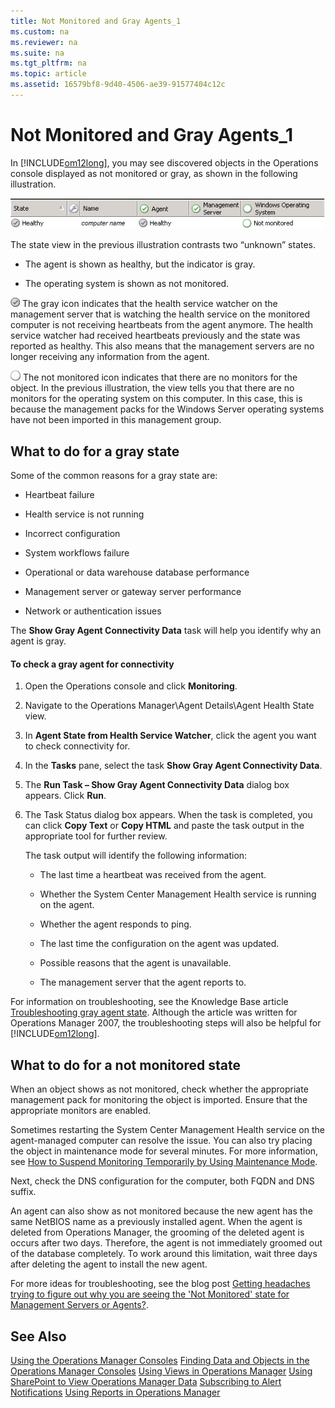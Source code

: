 ```yaml
---
title: Not Monitored and Gray Agents_1
ms.custom: na
ms.reviewer: na
ms.suite: na
ms.tgt_pltfrm: na
ms.topic: article
ms.assetid: 16579bf8-9d40-4506-ae39-91577404c12c
---
```

# Not Monitored and Gray Agents_1
In [!INCLUDE[om12long](Token/om12long_md.md)], you may see discovered objects in the Operations console displayed as not monitored or gray, as shown in the following illustration.

![](Image/OM12NotMonitored.gif)

The state view in the previous illustration contrasts two “unknown” states.

-   The agent is shown as healthy, but the indicator is gray.

-   The operating system is shown as not monitored.

![](Image/Healthygrayicon.gif) The gray icon indicates that the health service watcher on the management server that is watching the health service on the monitored computer is not receiving heartbeats from the agent anymore. The health service watcher had received heartbeats previously and the state was reported as healthy. This also means that the management servers are no longer receiving any information from the agent.

![](Image/Unknownicon.gif) The not monitored icon indicates that there are no monitors for the object. In the previous illustration, the view tells you that there are no monitors for the operating system on this computer. In this case, this is because the management packs for the Windows Server operating systems have not been imported in this management group.

## What to do for a gray state
Some of the common reasons for a gray state are:

-   Heartbeat failure

-   Health service is not running

-   Incorrect configuration

-   System workflows failure

-   Operational or data warehouse database performance

-   Management server or gateway server performance

-   Network or authentication issues

The **Show Gray Agent Connectivity Data** task will help you identify why an agent is gray.

#### To check a gray agent for connectivity

1.  Open the Operations console and click **Monitoring**.

2.  Navigate to the Operations Manager\\Agent Details\\Agent Health State view.

3.  In **Agent State from Health Service Watcher**, click the agent you want to check connectivity for.

4.  In the **Tasks** pane, select the task **Show Gray Agent Connectivity Data**.

5.  The **Run Task – Show Gray Agent Connectivity Data** dialog box appears. Click **Run**.

6.  The Task Status dialog box appears. When the task is completed, you can click **Copy Text** or **Copy HTML** and paste the task output in the appropriate tool for further review.

    The task output will identify the following information:

    -   The last time a heartbeat was received from the agent.

    -   Whether the System Center Management Health service is running on the agent.

    -   Whether the agent responds to ping.

    -   The last time the configuration on the agent was updated.

    -   Possible reasons that the agent is unavailable.

    -   The management server that the agent reports to.

For information on troubleshooting, see the Knowledge Base article [Troubleshooting gray agent state](http://go.microsoft.com/fwlink/p/?LinkID=200488). Although the article was written for Operations Manager 2007, the troubleshooting steps will also be helpful for [!INCLUDE[om12long](Token/om12long_md.md)].

## What to do for a not monitored state
When an object shows as not monitored, check whether the appropriate management pack for monitoring the object is imported. Ensure that the appropriate monitors are enabled.

Sometimes restarting the System Center Management Health service on the agent\-managed computer can resolve the issue. You can also try placing the object in maintenance mode for several minutes. For more information, see [How to Suspend Monitoring Temporarily by Using Maintenance Mode](How-to-Suspend-Monitoring-Temporarily-by-Using-Maintenance-Mode.md).

Next, check the DNS configuration for the computer, both FQDN and DNS suffix.

An agent can also show as not monitored because the new agent has the same NetBIOS name as a previously installed agent. When the agent is deleted from Operations Manager, the grooming of the deleted agent is occurs after two days. Therefore, the agent is not immediately groomed out of the database completely. To work around this limitation, wait three days after deleting the agent to install the new agent.

For more ideas for troubleshooting, see the blog post [Getting headaches trying to figure out why you are seeing the 'Not Monitored' state for Management Servers or Agents?](http://go.microsoft.com/fwlink/p/?LinkId=229513).

## See Also
[Using the Operations Manager Consoles](Using-the-Operations-Manager-Consoles.md)
[Finding Data and Objects in the Operations Manager Consoles](Finding-Data-and-Objects-in-the-Operations-Manager-Consoles.md)
[Using Views in Operations Manager](Using-Views-in-Operations-Manager.md)
[Using SharePoint to View Operations Manager Data](Using-SharePoint-to-View-Operations-Manager-Data.md)
[Subscribing to Alert Notifications](Subscribing-to-Alert-Notifications.md)
[Using Reports in Operations Manager](Using-Reports-in-Operations-Manager.md)


